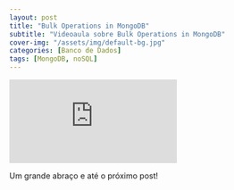 ```yaml
---
layout: post
title: "Bulk Operations in MongoDB"
subtitle: "Videoaula sobre Bulk Operations in MongoDB"
cover-img: "/assets/img/default-bg.jpg"
categories: [Banco de Dados]
tags: [MongoDB, noSQL]
---
```


<div class="video-container">
    <iframe src="https://www.youtube-nocookie.com/embed/Dqi7OKeANV8" title="Videoaula sobre Bulk Operations in MongoDB" frameborder="0" allow="accelerometer; autoplay; encrypted-media; gyroscope; picture-in-picture" allowfullscreen></iframe>
</div>

Um grande abraço e até o próximo post!
